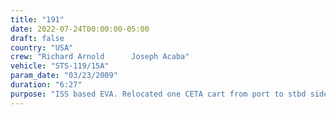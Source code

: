 ```yaml
---
title: "191"
date: 2022-07-24T00:00:00-05:00
draft: false
country: "USA"
crew: "Richard Arnold      Joseph Acaba"
vehicle: "STS-119/15A"
param_date: "03/23/2009"
duration: "6:27"
purpose: "ISS based EVA. Relocated one CETA cart from port to stbd side of mobile transporter.  Again unable to finish deploy of P3 spares attach sys.  Again deferred S3 payload attach deploy and Z1 patch panel reconfig.  Lubed robotic arm end effector snares, replaced CETA cart coupler, reconfigured elec conns of truss attach bolts and freed clamps of flex hose rotary coupler.  Suit CO2 sensor failed and SAFER handcontroller door accidently opened"
---
```

